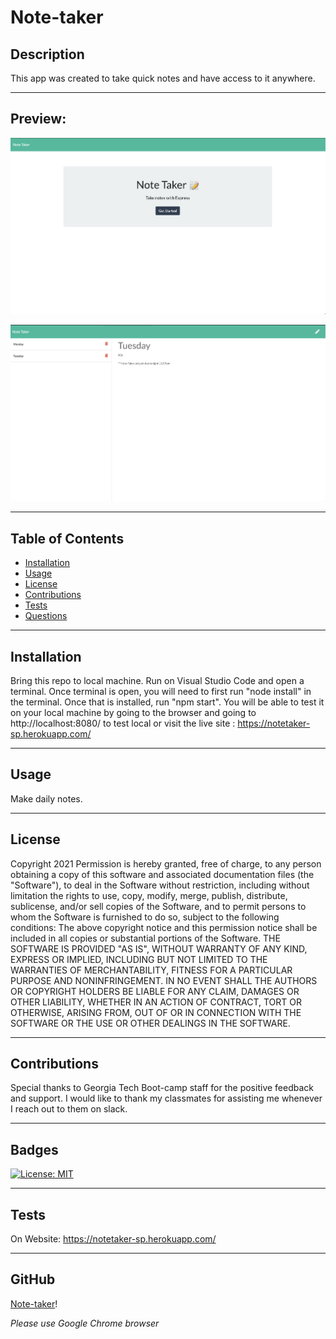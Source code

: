 # Note-taker

  ## Description
  This app was created to take quick notes and have access to it anywhere. 

  ---
## Preview: 
![Note-taker-homepage](./public/assets/images/home-page.png)

![Note-taker-page](./public/assets/images/note-taker-page.png)


---
  ## Table of Contents
* [Installation](#installation)
* [Usage](#usage)
* [License](#license)
* [Contributions](#contributions)
* [Tests](#tests)
* [Questions](#questions)

---
## Installation
Bring this repo to local machine. Run on Visual Studio Code and open a terminal. Once terminal is open, you will need to first run "node install" in the terminal. Once that is installed, run "npm start". You will be able to test it on your local machine by going to the browser and going to http://localhost:8080/ to test local or visit the live site :  https://notetaker-sp.herokuapp.com/ 

---
## Usage
Make daily notes. 

---
## License

Copyright 2021
Permission is hereby granted, free of charge, to any person obtaining a copy of this software and associated documentation files (the "Software"), to deal in the Software without restriction, including without limitation the rights to use, copy, modify, merge, publish, distribute, sublicense, and/or sell copies of the Software, and to permit persons to whom the Software is furnished to do so, subject to the following conditions:
The above copyright notice and this permission notice shall be included in all copies or substantial portions of the Software.
THE SOFTWARE IS PROVIDED "AS IS", WITHOUT WARRANTY OF ANY KIND, EXPRESS OR IMPLIED, INCLUDING BUT NOT LIMITED TO THE WARRANTIES OF MERCHANTABILITY, FITNESS FOR A PARTICULAR PURPOSE AND NONINFRINGEMENT. IN NO EVENT SHALL THE AUTHORS OR COPYRIGHT HOLDERS BE LIABLE FOR ANY CLAIM, DAMAGES OR OTHER LIABILITY, WHETHER IN AN ACTION OF CONTRACT, TORT OR OTHERWISE, ARISING FROM, OUT OF OR IN CONNECTION WITH THE SOFTWARE OR THE USE OR OTHER DEALINGS IN THE SOFTWARE.

---
## Contributions
Special thanks to Georgia Tech Boot-camp staff for the positive feedback and support. 
I would like to thank my classmates for assisting me whenever I reach out to them on slack. 

---

## Badges
[![License: MIT](https://img.shields.io/badge/License-MIT-yellow.svg)](https://opensource.org/licenses/MIT)

---

## Tests
On Website: https://notetaker-sp.herokuapp.com/ 

---

## GitHub
[Note-taker](https://github.com/Spatel134/note-taker.git)! 

 *Please use Google Chrome browser*